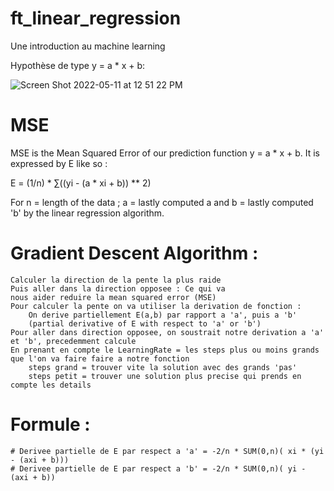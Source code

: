 # ft_linear_regression

Une introduction au machine learning

Hypothèse de type y = a \* x + b:

![Screen Shot 2022-05-11 at 12 51 22 PM](https://user-images.githubusercontent.com/77042040/167832913-a7613b76-8260-4e2e-ba86-74b575587fe9.png)


# MSE
MSE is the Mean Squared Error of our prediction function y = a * x + b.
It is expressed by E like so :

E = (1/n) * ∑((yi - (a * xi + b)) ** 2)

For n = length of the data ; a = lastly computed a and b = lastly computed 'b' by the linear regression algorithm.

# Gradient Descent Algorithm :

    Calculer la direction de la pente la plus raide
    Puis aller dans la direction opposee : Ce qui va
    nous aider reduire la mean squared error (MSE)
    Pour calculer la pente on va utiliser la derivation de fonction :
        On derive partiellement E(a,b) par rapport a 'a', puis a 'b'
        (partial derivative of E with respect to 'a' or 'b')
    Pour aller dans direction opposee, on soustrait notre derivation a 'a' et 'b', precedemment calcule
    En prenant en compte le LearningRate = les steps plus ou moins grands que l'on va faire faire a notre fonction
        steps grand = trouver vite la solution avec des grands 'pas'
        steps petit = trouver une solution plus precise qui prends en compte les details

# Formule :

    # Derivee partielle de E par respect a 'a' = -2/n * SUM(0,n)( xi * (yi - (axi + b)))
    # Derivee partielle de E par respect a 'b' = -2/n * SUM(0,n)( yi - (axi + b))
